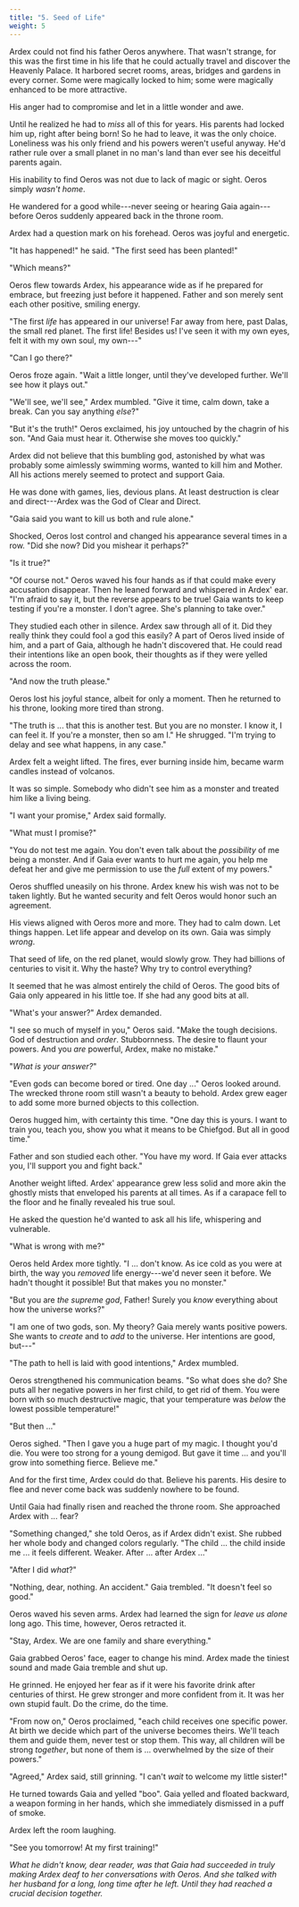 ```yaml
---
title: "5. Seed of Life"
weight: 5
---
```


Ardex could not find his father Oeros anywhere. That wasn't strange, for this was the first time in his life that he could actually travel and discover the Heavenly Palace. It harbored secret rooms, areas, bridges and gardens in every corner. Some were magically locked to him; some were magically enhanced to be more attractive. 

His anger had to compromise and let in a little wonder and awe.

Until he realized he had to _miss_ all of this for years. His parents had locked him up, right after being born! So he had to leave, it was the only choice. Loneliness was his only friend and his powers weren't useful anyway. He'd rather rule over a small planet in no man's land than ever see his deceitful parents again.

His inability to find Oeros was not due to lack of magic or sight. Oeros simply _wasn't home_.

He wandered for a good while---never seeing or hearing Gaia again---before Oeros suddenly appeared back in the throne room.

Ardex had a question mark on his forehead. Oeros was joyful and energetic.

"It has happened!" he said. "The first seed has been planted!"

"Which means?"

Oeros flew towards Ardex, his appearance wide as if he prepared for embrace, but freezing just before it happened. Father and son merely sent each other positive, smiling energy.

"The first _life_ has appeared in our universe! Far away from here, past Dalas, the small red planet. The first life! Besides us! I've seen it with my own eyes, felt it with my own soul, my own---"

"Can I go there?"

Oeros froze again. "Wait a little longer, until they've developed further. We'll see how it plays out."

"We'll see, we'll see," Ardex mumbled. "Give it time, calm down, take a break. Can you say anything _else_?"

"But it's the truth!" Oeros exclaimed, his joy untouched by the chagrin of his son. "And Gaia must hear it. Otherwise she moves too quickly."

Ardex did not believe that this bumbling god, astonished by what was probably some aimlessly swimming worms, wanted to kill him and Mother. All his actions merely seemed to protect and support Gaia.

He was done with games, lies, devious plans. At least destruction is clear and direct---Ardex was the God of Clear and Direct.

"Gaia said you want to kill us both and rule alone."

Shocked, Oeros lost control and changed his appearance several times in a row. "Did she now? Did you mishear it perhaps?"

"Is it true?"

"Of course not." Oeros waved his four hands as if that could make every accusation disappear. Then he leaned forward and whispered in Ardex' ear. "I'm afraid to say it, but the reverse appears to be true! Gaia wants to keep testing if you're a monster. I don't agree. She's planning to take over."

They studied each other in silence. Ardex saw through all of it. Did they really think they could fool a god this easily? A part of Oeros lived inside of him, and a part of Gaia, although he hadn't discovered that. He could read their intentions like an open book, their thoughts as if they were yelled across the room.

"And now the truth please."

Oeros lost his joyful stance, albeit for only a moment. Then he returned to his throne, looking more tired than strong.

"The truth is ... that this is another test. But you are no monster. I know it, I can feel it. If you're a monster, then so am I." He shrugged. "I'm trying to delay and see what happens, in any case."

Ardex felt a weight lifted. The fires, ever burning inside him, became warm candles instead of volcanos. 

It was so simple. Somebody who didn't see him as a monster and treated him like a living being.

"I want your promise," Ardex said formally.

"What must I promise?"

"You do not test me again. You don't even talk about the _possibility_ of me being a monster. And if Gaia ever wants to hurt me again, you help me defeat her and give me permission to use the _full_ extent of my powers."

Oeros shuffled uneasily on his throne. Ardex knew his wish was not to be taken lightly. But he wanted security and felt Oeros would honor such an agreement.

His views aligned with Oeros more and more. They had to calm down. Let things happen. Let life appear and develop on its own. Gaia was simply _wrong_.

That seed of life, on the red planet, would slowly grow. They had billions of centuries to visit it. Why the haste? Why try to control everything?

It seemed that he was almost entirely the child of Oeros. The good bits of Gaia only appeared in his little toe. If she had any good bits at all.

"What's your answer?" Ardex demanded.

"I see so much of myself in you," Oeros said. "Make the tough decisions. God of destruction and _order_. Stubbornness. The desire to flaunt your powers. And you _are_ powerful, Ardex, make no mistake."

"_What is your answer?_"

"Even gods can become bored or tired. One day ..." Oeros looked around. The wrecked throne room still wasn't a beauty to behold. Ardex grew eager to add some more burned objects to this collection.

Oeros hugged him, with certainty this time. "One day this is yours. I want to train you, teach you, show you what it means to be Chiefgod. But all in good time."

Father and son studied each other. "You have my word. If Gaia ever attacks you, I'll support you and fight back."

Another weight lifted. Ardex' appearance grew less solid and more akin the ghostly mists that enveloped his parents at all times. As if a carapace fell to the floor and he finally revealed his true soul.

He asked the question he'd wanted to ask all his life, whispering and vulnerable.

"What is wrong with me?"

Oeros held Ardex more tightly. "I ... don't know. As ice cold as you were at birth, the way you _removed_ life energy---we'd never seen it before. We hadn't thought it possible! But that makes you no monster."

"But you are _the supreme god_, Father! Surely you _know_ everything about how the universe works?"

"I am one of two gods, son. My theory? Gaia merely wants positive powers. She wants to _create_ and to _add_ to the universe. Her intentions are good, but---"

"The path to hell is laid with good intentions," Ardex mumbled.

Oeros strengthened his communication beams. "So what does she do? She puts all her negative powers in her first child, to get rid of them. You were born with so much destructive magic, that your temperature was _below_ the lowest possible temperature!"

"But then ..."

Oeros sighed. "Then I gave you a huge part of my magic. I thought you'd die. You were too strong for a young demigod. But gave it time ... and you'll grow into something fierce. Believe me."

And for the first time, Ardex could do that. Believe his parents. His desire to flee and never come back was suddenly nowhere to be found.

Until Gaia had finally risen and reached the throne room. She approached Ardex with ... fear?

"Something changed," she told Oeros, as if Ardex didn't exist. She rubbed her whole body and changed colors regularly. "The child ... the child inside me ... it feels different. Weaker. After ... after Ardex ..."

"After I did _what_?"

"Nothing, dear, nothing. An accident." Gaia trembled. "It doesn't feel so good."

Oeros waved his seven arms. Ardex had learned the sign for _leave us alone_ long ago. This time, however, Oeros retracted it.

"Stay, Ardex. We are one family and share everything."

Gaia grabbed Oeros' face, eager to change his mind. Ardex made the tiniest sound and made Gaia tremble and shut up.

He grinned. He enjoyed her fear as if it were his favorite drink after centuries of thirst. He grew stronger and more confident from it. It was her own stupid fault. Do the crime, do the time.

"From now on," Oeros proclaimed, "each child receives one specific power. At birth we decide which part of the universe becomes theirs. We'll teach them and guide them, never test or stop them. This way, all children will be strong _together_, but none of them is ... overwhelmed by the size of their powers."

"Agreed," Ardex said, still grinning. "I can't _wait_ to welcome my little sister!"

He turned towards Gaia and yelled "boo". Gaia yelled and floated backward, a weapon forming in her hands, which she immediately dismissed in a puff of smoke.

Ardex left the room laughing.

"See you tomorrow! At my first training!"

_What he didn't know, dear reader, was that Gaia had succeeded in truly making Ardex deaf to her conversations with Oeros. And she talked with her husband for a long, long time after he left. Until they had reached a crucial decision together._